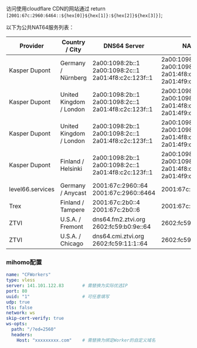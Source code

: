 访问使用cloudflare CDN的网站通过 
return `[2001:67c:2960:6464::${hex[0]}${hex[1]}:${hex[2]}${hex[3]}]`;

以下为公共NAT64服务列表：

| Provider             | Country / City        | DNS64 Server                                                                 | NAT64 Prefix                                                                                                 | DoH | DoT             | Remarks |
|----------------------|-----------------------|-----------------------------------------------------------------------------|-------------------------------------------------------------------------------------------------------------|-----|-----------------|---------|
| Kasper Dupont        | Germany / Nürnberg    | 2a00:1098:2b::1<br>2a00:1098:2c::1<br>2a01:4f8:c2c:123f::1                  | 2a00:1098:2b::/96<br>2a00:1098:2c:1::/96<br>2a01:4f8:c2c:123f:64::/96<br>2a01:4f9:c010:3f02:64::/96         |     | dot.nat64.dk    |         |
| Kasper Dupont        | United Kingdom / London | 2a00:1098:2b::1<br>2a00:1098:2c::1<br>2a01:4f8:c2c:123f::1                  | 2a00:1098:2b::/96<br>2a00:1098:2c:1::/96<br>2a01:4f8:c2c:123f:64::/96<br>2a01:4f9:c010:3f02:64::/96         |     | dot.nat64.dk    |         |
| Kasper Dupont        | United Kingdom / London | 2a00:1098:2b::1<br>2a00:1098:2c::1<br>2a01:4f8:c2c:123f::1                  | 2a00:1098:2b::/96<br>2a00:1098:2c:1::/96<br>2a01:4f8:c2c:123f:64::/96<br>2a01:4f9:c010:3f02:64::/96         |     | dot.nat64.dk    |         |
| Kasper Dupont        | Finland / Helsinki    | 2a00:1098:2b::1<br>2a00:1098:2c::1<br>2a01:4f8:c2c:123f::1                  | 2a00:1098:2b::/96<br>2a00:1098:2c:1::/96<br>2a01:4f8:c2c:123f:64::/96<br>2a01:4f9:c010:3f02:64::/96         |     | dot.nat64.dk    |         |
| level66.services     | Germany / Anycast     | 2001:67c:2960::64<br>2001:67c:2960::6464                                    | 2001:67c:2960:6464::/96                                                                                     |     |                 |         |
| Trex                 | Finland / Tampere     | 2001:67c:2b0::4<br>2001:67c:2b0::6                                          | 2001:67c:2b0:db32:0:1::/96                                                                                  |     |                 |         |
| ZTVI                 | U.S.A. / Fremont      | dns64.fm2.ztvi.org<br>2602:fc59:b0:9e::64                                   | 2602:fc59:b0:64::/96                                                                                        |     |                 |         |
| ZTVI                 | U.S.A. / Chicago      | dns64.cmi.ztvi.org<br>2602:fc59:11:1::64                                    | 2602:fc59:11:64::/96                                                                                        |     |                 |         |


### mihomo配置

```yaml
name: "CFWorkers"
type: vless
server: 141.101.122.83       # 需替换为实际优选IP
port: 80
uuid: "1"                    # 可任意填写
udp: true
tls: false
network: ws
skip-cert-verify: true
ws-opts:
  path: "/?ed=2560"
  headers:
    Host: "xxxxxxxxx.com"    # 需替换为绑定Worker的自定义域名
